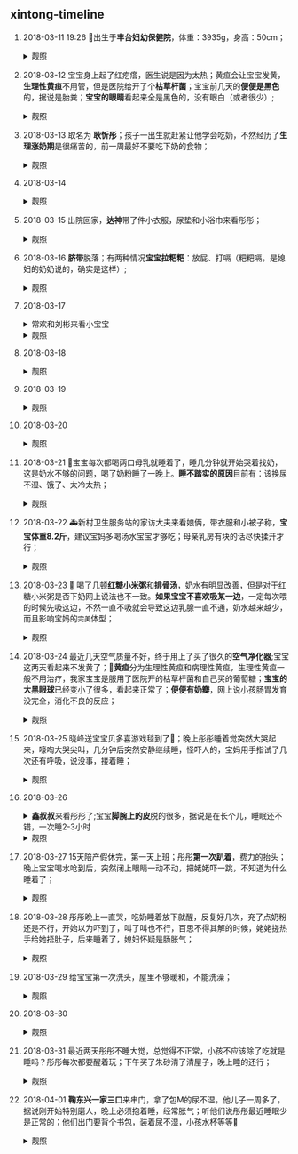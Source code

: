 ## xintong-timeline

1. 2018-03-11 19:26 :tada:出生于**丰台妇幼保健院**，体重：3935g，身高：50cm；<details close><summary>靓照</summary><img width="300" src="https://github.com/CoderLim/xintong-timeline/blob/master/photos/20180311a.jpg"/></details>

2. 2018-03-12 宝宝身上起了红疙瘩，医生说是因为太热；黄疸会让宝宝发黄，**生理性黄疸**不用管，但是医院给开了个**枯草杆菌**；宝宝前几天的**便便是黑色**的，据说是胎粪；**宝宝的眼睛**看起来全是黑色的，没有眼白（或者很少）;<details close><summary>靓照</summary><img width="300" src="https://github.com/CoderLim/xintong-timeline/blob/master/photos/20180312.jpg"/></details>

3. 2018-03-13 取名为 **耿忻彤**；孩子一出生就赶紧让他学会吃奶，不然经历了**生理涨奶期**是很痛苦的，前一周最好不要吃下奶的食物；<details close><summary>靓照</summary><img width="300" src="https://github.com/CoderLim/xintong-timeline/blob/master/photos/20180313.jpg"/></details>

4. 2018-03-14 <details close><summary>靓照</summary><img width="300" src="https://github.com/CoderLim/xintong-timeline/blob/master/photos/20180314.jpg"/></details>

5. 2018-03-15 出院回家，**达神**带了件小衣服，尿垫和小浴巾来看彤彤；<details close><summary>靓照</summary><img width="300" src="https://github.com/CoderLim/xintong-timeline/blob/master/photos/20180315.jpg"/></details>

6. 2018-03-16 **脐带**脱落；有两种情况**宝宝拉粑粑**：放屁、打嗝（粑粑嗝，是媳妇的奶奶说的，确实是这样）;<details close><summary>靓照</summary><img width="300" src="https://github.com/CoderLim/xintong-timeline/blob/master/photos/20180316.jpg"/></details>

7. 2018-03-17 <details close><summary>常欢和刘彬来看小宝宝</summary><p>[常欢] 带着水果和安慕希来看小宝宝，还给了个红包:rocket::rocket:</p><p>[刘彬] 下午也顶着雨夹雪来了，带来一盒柴鸡蛋和两袋红枣，也送了个红包:sparkles::sparkles:</p></details><details close><summary>靓照</summary><img width="300" src="https://github.com/CoderLim/xintong-timeline/blob/master/photos/20180317.jpg"/></details>

8. 2018-03-18 <details close><summary>靓照</summary><img width="300" src="https://github.com/CoderLim/xintong-timeline/blob/master/photos/20180318.jpg"/></details>

9. 2018-03-19 <details close><summary>靓照</summary><img width="300" src="https://github.com/CoderLim/xintong-timeline/blob/master/photos/20180319.jpg"/></details>

10. 2018-03-20 <details close><summary>靓照</summary><img width="300" src="https://github.com/CoderLim/xintong-timeline/blob/master/photos/20180320.jpg"/></details>

11. 2018-03-21 :rotating_light:宝宝每次都喝两口母乳就睡着了，睡几分钟就开始哭着找奶，这是奶水不够的问题，喝了奶粉睡了一晚上。**睡不踏实的原因**目前有：该换尿不湿、饿了、太冷太热；<details close><summary>靓照</summary><img width="300" src="https://github.com/CoderLim/xintong-timeline/blob/master/photos/20180321.jpg"/></details>

12. 2018-03-22 :ambulance:新村卫生服务站的家访大夫来看娘俩，带衣服和小被子称，**宝宝体重8.2斤**，建议宝妈多喝汤水宝宝才够吃；母亲乳房有块的话尽快揉开才行；<details close><summary>靓照</summary><img width="300" src="https://github.com/CoderLim/xintong-timeline/blob/master/photos/20180322.jpg"/></details>

13. 2018-03-23 :tada: 喝了几顿**红糖小米粥**和**排骨汤**，奶水有明显改善，但是对于红糖小米粥是否下奶网上说法也不一致。**如果宝宝不喜欢吸某一边**，一定每次喂的时候先吸这边，不然一直不吸就会导致这边乳腺一直不通，奶水越来越少，而且影响宝妈的`完美`体型；<details close><summary>靓照</summary><img width="300" src="https://github.com/CoderLim/xintong-timeline/blob/master/photos/20180323.jpg"/></details>

14. 2018-03-24 最近几天空气质量不好，终于用上了买了很久的**空气净化器**;宝宝这两天看起来不发黄了；:art:**黄疸**分为生理性黄疸和病理性黄疸，生理性黄疸一般不用治疗，我家宝宝是服用了医院开的枯草杆菌和自己买的葡萄糖；**宝宝的大黑眼球**已经变小了很多，看起来正常了；**便便有奶瓣**，网上说小孩肠胃发育没完全，消化不良的反应；<details close><summary>靓照</summary><img width="300" src="https://github.com/CoderLim/xintong-timeline/blob/master/photos/20180324.jpg"/></details>

15. 2018-03-25 晓峰送宝宝贝多喜游戏毯到了:tada:；晚上彤彤睡着觉突然大哭起来，嚎啕大哭尖叫，几分钟后突然安静继续睡，怪吓人的，宝妈用手指试了几次还有呼吸，说没事，接着睡；<details close><summary>靓照</summary><img width="300" src="https://github.com/CoderLim/xintong-timeline/blob/master/photos/20180325.jpg"/></details>

16. 2018-03-26 <details close><summary>**鑫叔叔**来看彤彤了;宝宝**脚腕上的皮**脱的很多，据说是在长个儿，睡眠还不错，一次睡2-3小时</summary>鸡叔叔买了箱哇哈哈八宝粥，我以为是酸奶；还包了个红包:tada::tada:</details><details close><summary>靓照</summary><img width="300" src="https://github.com/CoderLim/xintong-timeline/blob/master/photos/20180326.jpg"/></details>

17. 2018-03-27 15天陪产假休完，第一天上班；彤彤**第一次趴着**，费力的抬头；晚上宝宝喝水呛到后，突然闭上眼睛一动不动，把姥姥吓一跳，不知道为什么睡着了；</details><details close><summary>靓照</summary><img width="300" src="https://github.com/CoderLim/xintong-timeline/blob/master/photos/20180327.jpg"/></details>

18. 2018-03-28 彤彤晚上一直哭，吃奶睡着放下就醒，反复好几次，充了点奶粉还是不行，开始以为吓到了，叫了叫也不行，百思不得其解的时候，姥姥搓热手给她捂肚子，后来睡着了，媳妇怀疑是肠胀气；</details><details close><summary>靓照</summary><img width="300" src="https://github.com/CoderLim/xintong-timeline/blob/master/photos/20180328.jpg"/></details>

19. 2018-03-29 给宝宝第一次洗头，屋里不够暖和，不能洗澡；</details><details close><summary>靓照</summary><img width="300" src="https://github.com/CoderLim/xintong-timeline/blob/master/photos/20180329.jpg"/></details>

20. 2018-03-30 </details><details close><summary>靓照</summary><img width="300" src="https://github.com/CoderLim/xintong-timeline/blob/master/photos/20180330.jpg"/></details>

21. 2018-03-31 最近两天彤彤不睡大觉，总觉得不正常，小孩不应该除了吃就是睡吗？彤彤每次都要醒着玩；下午买了朱砂清了清屋子，晚上睡的还行；</details><details close><summary>靓照</summary><img width="300" src="https://github.com/CoderLim/xintong-timeline/blob/master/photos/20180331.jpg"/></details>

22. 2018-04-01 **鞠东兴一家三口**来串门，拿了包M的尿不湿，他儿子一周多了，据说刚开始特别磨人，晚上必须抱着睡，经常胀气；听他们说彤彤最近睡眠少是正常的；他们出门要背个书包，装着尿不湿，小孩水杯等等:penguin:</details><details close><summary>靓照</summary><img width="300" src="https://github.com/CoderLim/xintong-timeline/blob/master/photos/20180401.jpg"/></details>
             
